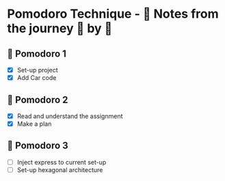 # Pomodoro Technique - :notebook: Notes from the journey :tomato: by :tomato:

## 🍅 Pomodoro 1

 - [x] Set-up project
 - [x] Add Car code

## 🍅 Pomodoro 2

 - [x] Read and understand the assignment
 - [x] Make a plan

## 🍅 Pomodoro 3

 - [ ] Inject express to current set-up
 - [ ] Set-up hexagonal architecture
